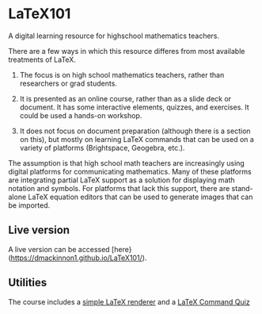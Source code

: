# LaTeX101

A digital learning resource for highschool mathematics teachers.

There are a few ways in which this resource differes from most available treatments of LaTeX.
1. The focus is on high school mathematics teachers, rather than researchers or grad students.

2. It is presented as an online course, rather than as a slide deck or document. It has some interactive elements, quizzes, and exercises. It could be used a hands-on workshop.

3. It does not focus on document preparation (although there is a section on this), but mostly on learning LaTeX commands that can be used on a variety of platforms (Brightspace, Geogebra, etc.). 

The assumption is that high school math teachers are increasingly using digital platforms for communicating mathematics. Many of these platforms are integrating partial LaTeX support as a solution for displaying math notation and symbols. For platforms that lack this support, there are stand-alone LaTeX equation editors that can be used to generate images that can be imported.

## Live version
A live version can be accessed [here}(https://dmackinnon1.github.io/LaTeX101/).

## Utilities
The course includes a [simple LaTeX renderer](https://dmackinnon1.github.io/LaTeX101/simpleLaTeX.html) and a [LaTeX Command Quiz](https://dmackinnon1.github.io/LaTeX101/quiz.html)
